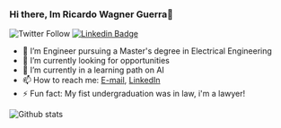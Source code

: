 ### Hi there, Im Ricardo Wagner Guerra👋

![Twitter Follow](https://img.shields.io/twitter/follow/cadoguerra?style=social)
[![Linkedin Badge](https://img.shields.io/badge/-View&nbsp;profile&nbsp;on&nbsp;LinkedIn-blue?style=flat-square&logo=Linkedin&logoColor=white&link=https://www.linkedin.com/in/guerraricardo/)](https://www.linkedin.com/in/guerraricardo/)

- 👯 I’m Engineer pursuing a Master's degree in Electrical Engineering
- 🔭 I’m currently looking for opportunities
- 🌱 I’m currently in a learning path on AI
- 📫 How to reach me: [E-mail](mailto:rwguerra@gmail.com), [LinkedIn](https://www.linkedin.com/in/guerraricardo/)
- ⚡ Fun fact: My fist undergraduation was in law, i'm a lawyer!

![Github stats](https://github-readme-stats.vercel.app/api?username=rwguerra)
